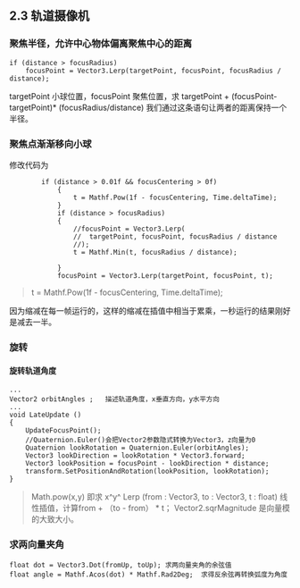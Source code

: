 ## 2.3 轨道摄像机
### 聚焦半径，允许中心物体偏离聚焦中心的距离
```
if (distance > focusRadius)	
	focusPoint = Vector3.Lerp(targetPoint, focusPoint, focusRadius / distance);
```
targetPoint 小球位置，focusPoint 聚焦位置，求 targetPoint + (focusPoint-targetPoint)*  (focusRadius/distance)
我们通过这条语句让两者的距离保持一个半径。 

### 聚焦点渐渐移向小球
修改代码为
```
	    if (distance > 0.01f && focusCentering > 0f)
            {
                t = Mathf.Pow(1f - focusCentering, Time.deltaTime);
            }
            if (distance > focusRadius)
            {
                //focusPoint = Vector3.Lerp(
                //	targetPoint, focusPoint, focusRadius / distance
                //);
                t = Mathf.Min(t, focusRadius / distance);

            }
            focusPoint = Vector3.Lerp(targetPoint, focusPoint, t);
```
>t = Mathf.Pow(1f - focusCentering, Time.deltaTime);

因为缩减在每一帧运行的，这样的缩减在插值中相当于累乘，一秒运行的结果刚好是减去一半。

### 旋转
#### 旋转轨道角度

```
...
Vector2 orbitAngles ;   描述轨道角度，x垂直方向，y水平方向
...
void LateUpdate () 
{
	UpdateFocusPoint();
	//Quaternion.Euler()会把Vector2参数隐式转换为Vector3，z向量为0
	Quaternion lookRotation = Quaternion.Euler(orbitAngles);
	Vector3 lookDirection = lookRotation * Vector3.forward;
	Vector3 lookPosition = focusPoint - lookDirection * distance;
	transform.SetPositionAndRotation(lookPosition, lookRotation);
}
```



> Math.pow(x,y) 即求 x^y^ 
> Lerp (from : Vector3, to : Vector3, t : float)  线性插值，计算from + （to - from） * t；
> Vector2.sqrMagnitude 是向量模的大致大小。

### 求两向量夹角
```
float dot = Vector3.Dot(fromUp, toUp); 求两向量夹角的余弦值
float angle = Mathf.Acos(dot) * Mathf.Rad2Deg;  求得反余弦再转换弧度为角度
```